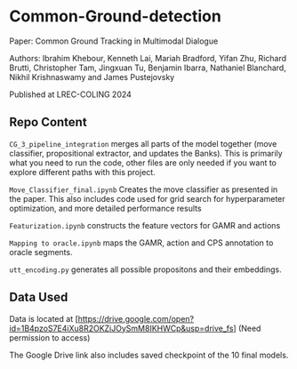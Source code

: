 # Common-Ground-detection

Paper: Common Ground Tracking in Multimodal Dialogue

Authors: Ibrahim Khebour, Kenneth Lai, Mariah Bradford, Yifan Zhu, Richard Brutti, Christopher Tam, Jingxuan Tu, Benjamin Ibarra, Nathaniel Blanchard, Nikhil Krishnaswamy and James Pustejovsky

Published at LREC-COLING 2024

## Repo Content

`CG_3_pipeline_integration` merges all parts of the model together (move classifier, propositional extractor, and updates the Banks). This is primarily what you need to run the code, other files are only needed if you want to explore different paths with this project.

`Move_Classifier_final.ipynb` Creates the move classifier as presented in the paper. This also includes code used for grid search for hyperparameter optimization, and more detailed performance results

`Featurization.ipynb` constructs the feature vectors for GAMR and actions

`Mapping to oracle.ipynb` maps the GAMR, action and CPS annotation to oracle segments.

`utt_encoding.py` generates all possible propositons and their embeddings.

## Data Used

Data is located at [https://drive.google.com/open?id=1B4pzoS7E4iXu8R2OKZiJOySmM8IKHWCp&usp=drive_fs] (Need permission to access)

The Google Drive link also includes saved checkpoint of the 10 final models.
